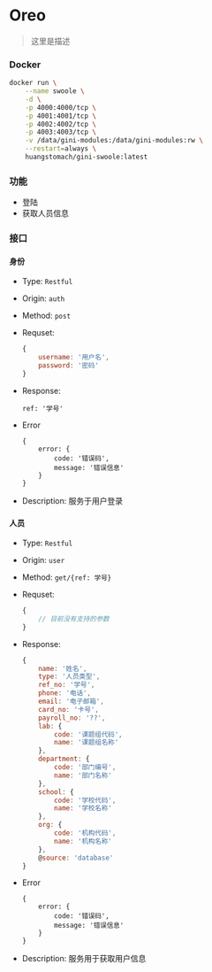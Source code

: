 # Oreo

> 这里是描述

### Docker

``` bash
docker run \
    --name swoole \
    -d \
    -p 4000:4000/tcp \
    -p 4001:4001/tcp \
    -p 4002:4002/tcp \
    -p 4003:4003/tcp \
    -v /data/gini-modules:/data/gini-modules:rw \
    --restart=always \
    huangstomach/gini-swoole:latest
```
 
### 功能

* 登陆
* 获取人员信息

### 接口

#### 身份

* Type: `Restful`
* Origin: `auth`
* Method: `post`
* Requset:

    ``` javascript
    {
        username: '用户名',
        password: '密码'
    }
    ```

* Response:

    ```
    ref: '学号'
    ```

* Error

    ```
    {
        error: {
            code: '错误码',
            message: '错误信息'
        }
    }
    ```

* Description: 服务于用户登录

#### 人员

* Type: `Restful`
* Origin: `user`
* Method: `get/{ref: 学号}`
* Requset:

    ``` javascript
    {
        // 目前没有支持的参数
    }
    ```
* Response:

    ``` javascript
    {
        name: '姓名',
        type: '人员类型',
        ref_no: '学号',
        phone: '电话',
        email: '电子邮箱',
        card_no: '卡号',
        payroll_no: '??',
        lab: {
            code: '课题组代码',
            name: '课题组名称'
        },
        department: {
            code: '部门编号',
            name: '部门名称'
        },
        school: {
            code: '学校代码',
            name: '学校名称'
        },
        org: {
            code: '机构代码',
            name: '机构名称'
        },
        @source: 'database'
    }
    ```

* Error

    ```
    {
        error: {
            code: '错误码',
            message: '错误信息'
        }
    }
    ```

* Description: 服务用于获取用户信息


